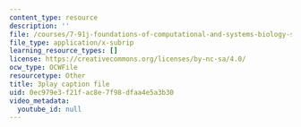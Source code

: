 ```yaml
---
content_type: resource
description: ''
file: /courses/7-91j-foundations-of-computational-and-systems-biology-spring-2014/0ec979e3f21fac8e7f98dfaa4e5a3b30_1EMonM7qAU8.srt
file_type: application/x-subrip
learning_resource_types: []
license: https://creativecommons.org/licenses/by-nc-sa/4.0/
ocw_type: OCWFile
resourcetype: Other
title: 3play caption file
uid: 0ec979e3-f21f-ac8e-7f98-dfaa4e5a3b30
video_metadata:
  youtube_id: null
---
```

